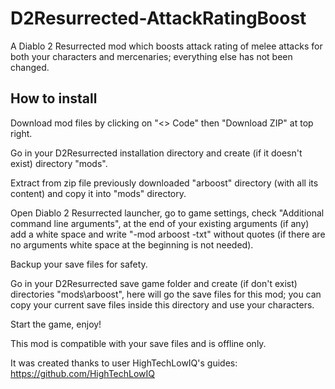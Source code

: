 # D2Resurrected-AttackRatingBoost
A Diablo 2 Resurrected mod which boosts attack rating of melee attacks for both your characters and mercenaries; everything else has not been changed.

## How to install
Download mod files by clicking on "<> Code" then "Download ZIP" at top right.

Go in your D2Resurrected installation directory and create (if it doesn't exist) directory "mods".

Extract from zip file previously downloaded "arboost" directory (with all its content) and copy it into "mods" directory.

Open Diablo 2 Resurrected launcher, go to game settings, check "Additional command line arguments", at the end of your existing arguments (if any) add a white space and write "-mod arboost -txt" without quotes (if there are no arguments white space at the beginning is not needed).

Backup your save files for safety.

Go in your D2Resurrected save game folder and create (if don't exist) directories "mods\arboost", here will go the save files for this mod; you can copy your current save files inside this directory and use your characters.

Start the game, enjoy!

This mod is compatible with your save files and is offline only.

It was created thanks to user HighTechLowIQ's guides: https://github.com/HighTechLowIQ
